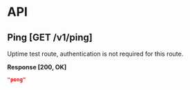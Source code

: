 # API

## Ping [GET /v1/ping]

Uptime test route, authentication is not required for this route.

**Response [200, OK]**

```json
"pong"
```
